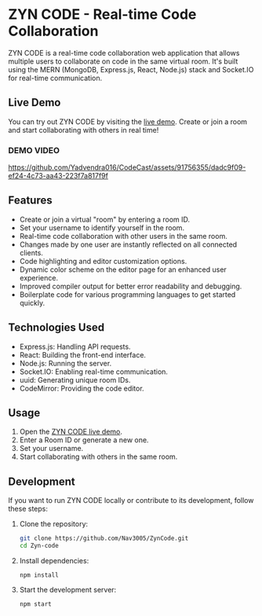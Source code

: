# ZYN CODE - Real-time Code Collaboration

ZYN CODE is a real-time code collaboration web application that allows multiple users to collaborate on code in the same virtual room. It's built using the MERN (MongoDB, Express.js, React, Node.js) stack and Socket.IO for real-time communication.

## Live Demo

You can try out ZYN CODE by visiting the [live demo](https://zyn-code.onrender.com). Create or join a room and start collaborating with others in real time!
### DEMO VIDEO
https://github.com/Yadvendra016/CodeCast/assets/91756355/dadc9f09-ef24-4c73-aa43-223f7a817f9f

## Features

- Create or join a virtual "room" by entering a room ID.
- Set your username to identify yourself in the room.
- Real-time code collaboration with other users in the same room.
- Changes made by one user are instantly reflected on all connected clients.
- Code highlighting and editor customization options.
- Dynamic color scheme on the editor page for an enhanced user experience.
- Improved compiler output for better error readability and debugging.
- Boilerplate code for various programming languages to get started quickly.

## Technologies Used

- Express.js: Handling API requests.
- React: Building the front-end interface.
- Node.js: Running the server.
- Socket.IO: Enabling real-time communication.
- uuid: Generating unique room IDs.
- CodeMirror: Providing the code editor.

## Usage

1. Open the [ZYN CODE live demo](https://zyn-code.onrender.com).
2. Enter a Room ID or generate a new one.
3. Set your username.
4. Start collaborating with others in the same room.

## Development

If you want to run ZYN CODE locally or contribute to its development, follow these steps:

1. Clone the repository:

   ```bash
   git clone https://github.com/Nav3005/ZynCode.git
   cd Zyn-code
   ```
2. Install dependencies:
   ```
   npm install
   ```
3. Start the development server:
   ```
   npm start
   ```

